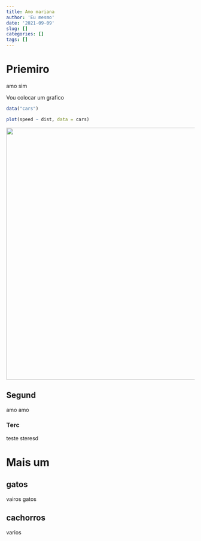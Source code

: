 ```yaml
---
title: Amo mariana
author: 'Eu mesmo'
date: '2021-09-09'
slug: []
categories: []
tags: []
---
```


# Priemiro

amo sim

Vou colocar um grafico


```r
data("cars")

plot(speed ~ dist, data = cars)
```

<img src="{{< blogdown/postref >}}index_files/figure-html/unnamed-chunk-1-1.png" width="672" />


## Segund

amo amo

### Terc

teste steresd

# Mais um

## gatos

vairos gatos

## cachorros

varios
